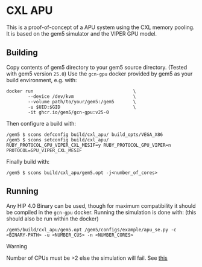 # CXL APU
This is a proof-of-concept of a APU system using the CXL memory pooling.
It is based on the gem5 simulator and the VIPER GPU model.

## Building 
Copy contents of gem5 directory to your gem5 source directory. (Tested with gem5 version `25.0`)
Use the `gcn-gpu` docker provided by gem5 as your build environment, e.g. with:
```
docker run                                     \
        --device /dev/kvm                      \
        --volume path/to/your/gem5:/gem5       \
        -u $UID:$GID                           \
        -it ghcr.io/gem5/gcn-gpu:v25-0
``` 

Then configure a build with:
```
/gem5 $ scons defconfig build/cxl_apu/ build_opts/VEGA_X86
/gem5 $ scons setconfig build/cxl_apu/ RUBY_PROTOCOL_GPU_VIPER_CXL_MESIF=y RUBY_PROTOCOL_GPU_VIPER=n PROTOCOL=GPU_VIPER_CXL_MESIF
```
Finally build with:
```
/gem5 $ scons build/cxl_apu/gem5.opt -j<number_of_cores>
```

## Running
Any HIP 4.0 Binary can be used, though for maximum compatibility it should be compiled in the `gcn-gpu` docker.
Running the simulation is done with: (this should also be run within the docker)
```
/gem5/build/cxl_apu/gem5.opt /gem5/configs/example/apu_se.py -c <BINARY-PATH> -u <NUMBER_CUS> -n <NUMBER_CORES>
```
> [!WARNING]
> Number of CPUs must be >2 else the simulation will fail.
> See [this](https://www.mail-archive.com/gem5-users@gem5.org/msg19940.html)

